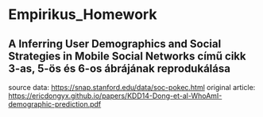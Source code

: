# Empirikus_Homework

## A Inferring User Demographics and Social Strategies in Mobile Social Networks című cikk 3-as, 5-ös és 6-os ábrájának reprodukálása

source data: https://snap.stanford.edu/data/soc-pokec.html
original article: https://ericdongyx.github.io/papers/KDD14-Dong-et-al-WhoAmI-demographic-prediction.pdf
